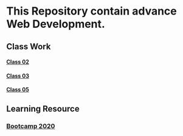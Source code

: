 # This Repository contain advance Web Development.

## Class Work
#### [Class 02](https://github.com/Muhammad-Usama-07/WebDevBootcamp2020/tree/master/Class02)
#### [Class 03](https://github.com/Muhammad-Usama-07/WebDevBootcamp2020/tree/master/Class03)
#### [Class 05](https://github.com/Muhammad-Usama-07/WebDevBootcamp2020/tree/master/Class05)

## Learning Resource

### [Bootcamp 2020](https://www.youtube.com/channel/UCfAX44elSfBV66jU53akpBA)

